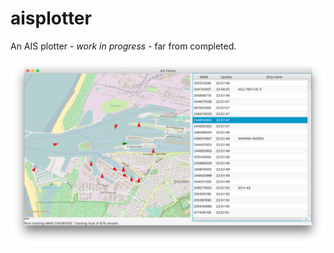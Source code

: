 # aisplotter
An AIS plotter - _work in progress_ - far from completed.

![Sample screenshot](doc/images/screenshot.png)
